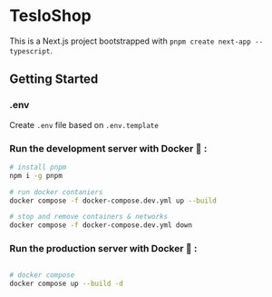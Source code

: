 # TesloShop

This is a Next.js project bootstrapped with `pnpm create next-app --typescript`.

## Getting Started

### .env

Create `.env` file based on `.env.template`

### Run the development server with Docker 🐳 :

```bash
# install pnpm
npm i -g pnpm

# run docker contaniers
docker compose -f docker-compose.dev.yml up --build

# stop and remove containers & networks
docker compose -f docker-compose.dev.yml down

```

### Run the production server with Docker 🐳 :

```bash

# docker compose
docker compose up --build -d

```
